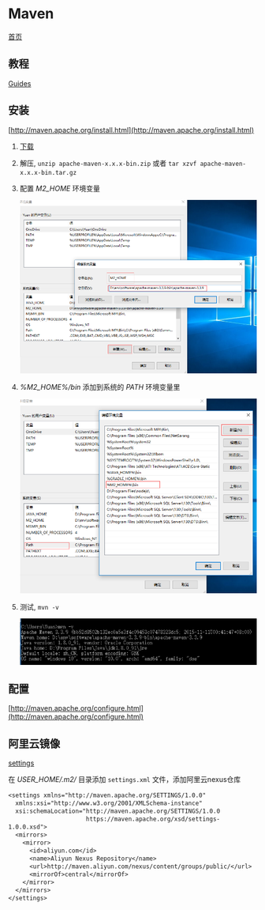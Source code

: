 # Maven

[首页](http://maven.apache.org/)

## 教程

[Guides](http://maven.apache.org/guides/index.html)

## 安装

[http://maven.apache.org/install.html](http://maven.apache.org/install.html)

1.  [下载](http://maven.apache.org/download.cgi)

2.  解压, `unzip apache-maven-x.x.x-bin.zip` 或者 `tar xzvf apache-maven-x.x.x-bin.tar.gz`

3.  配置 *M2_HOME* 环境变量

    ![1.png](1.png)

4. *%M2_HOME%/bin* 添加到系统的 *PATH* 环境变量里

    ![2.png](2.png)

5.  测试, `mvn -v`

    ![3.png](3.png)

## 配置

[http://maven.apache.org/configure.html](http://maven.apache.org/configure.html)

## 阿里云镜像

[settings](http://maven.apache.org/settings.html)

在 *USER_HOME/.m2/* 目录添加 `settings.xml` 文件，添加阿里云nexus仓库

    <settings xmlns="http://maven.apache.org/SETTINGS/1.0.0"
      xmlns:xsi="http://www.w3.org/2001/XMLSchema-instance"
      xsi:schemaLocation="http://maven.apache.org/SETTINGS/1.0.0
                          https://maven.apache.org/xsd/settings-1.0.0.xsd">
      <mirrors>
        <mirror>
          <id>aliyun.com</id>
          <name>Aliyun Nexus Repository</name>
          <url>http://maven.aliyun.com/nexus/content/groups/public/</url>
          <mirrorOf>central</mirrorOf>
        </mirror>
      </mirrors>
    </settings>

